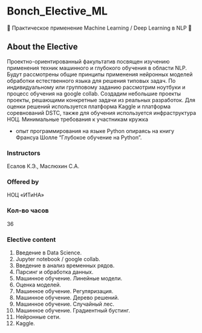 # Bonch_Elective_ML
👀 Практическое применение Machine Learning / Deep Learning в NLP 👀

## About the Elective
Проектно-ориентированный факультатив посвящен изучению применения техник машинного и глубокого
обучения в области NLP. Будут рассмотрены общие принципы применения нейронных моделей
обработки естественного языка для решения типовых задач. По индивидуальному или групповому заданию рассмотрим ноутбуки и процесс обучения на google
collab. Создадим небольшие проекты проекты, решающими конкретные задачи из реальных
разработок. Для оценки решений используется платформа Kaggle и платформа соревнований DSTC,
также для обучения используется инфраструктура НОЦ. Минимальные требования к участникам кружка
- опыт программирования на языке Python опираясь на книгу Франсуа Шолле “Глубокое обучение на Python”.

### Instructors
Есалов К.Э.,
Маслюхин С.А.

### Offered by
НОЦ «ИТиНА»

### Кол-во часов
36

### Elective content
1. Введение в Data Science.
2. Jupyter notebook / google collab.
3. Введение в анализ временных рядов.
4. Парсинг и обработка данных. 
5. Машинное обучение. Линейные модели.
6. Оценка моделей.
7. Машинное обучение. Регуляризация.
8. Машинное обучение. Дерево решений.
9. Машинное обучение. Случайный лес.
10. Машинное обучение. Градиентный бустинг.
11. Нейронные сети.
12. Kaggle. 
